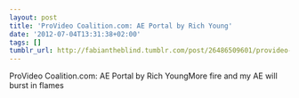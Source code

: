 ```yaml
---
layout: post
title: 'ProVideo Coalition.com: AE Portal by Rich Young'
date: '2012-07-04T13:31:38+02:00'
tags: []
tumblr_url: http://fabiantheblind.tumblr.com/post/26486509601/provideo-coalition-com-ae-portal-by-rich-young
---
```

ProVideo Coalition.com: AE Portal by Rich YoungMore fire and my AE will burst in flames
